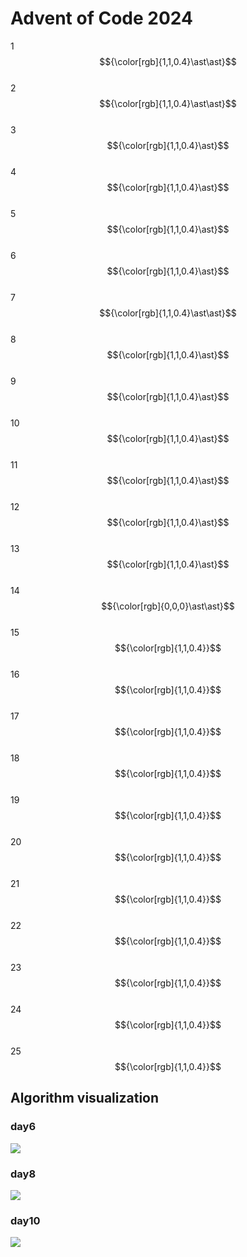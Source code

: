 # Advent of Code 2024
1  $${\color[rgb]{1,1,0.4}\ast\ast}$$  
2  $${\color[rgb]{1,1,0.4}\ast\ast}$$  
3  $${\color[rgb]{1,1,0.4}\ast}$$  
4  $${\color[rgb]{1,1,0.4}\ast}$$  
5  $${\color[rgb]{1,1,0.4}\ast}$$  
6  $${\color[rgb]{1,1,0.4}\ast}$$  
7  $${\color[rgb]{1,1,0.4}\ast\ast}$$  
8  $${\color[rgb]{1,1,0.4}\ast}$$  
9  $${\color[rgb]{1,1,0.4}\ast}$$  
10 $${\color[rgb]{1,1,0.4}\ast}$$  
11 $${\color[rgb]{1,1,0.4}\ast}$$  
12 $${\color[rgb]{1,1,0.4}\ast}$$  
13 $${\color[rgb]{1,1,0.4}\ast}$$  
14 $${\color[rgb]{0,0,0}\ast\ast}$$  
15 $${\color[rgb]{1,1,0.4}}$$  
16 $${\color[rgb]{1,1,0.4}}$$  
17 $${\color[rgb]{1,1,0.4}}$$  
18 $${\color[rgb]{1,1,0.4}}$$  
19 $${\color[rgb]{1,1,0.4}}$$  
20 $${\color[rgb]{1,1,0.4}}$$  
21 $${\color[rgb]{1,1,0.4}}$$  
22 $${\color[rgb]{1,1,0.4}}$$  
23 $${\color[rgb]{1,1,0.4}}$$  
24 $${\color[rgb]{1,1,0.4}}$$  
25 $${\color[rgb]{1,1,0.4}}$$  

## Algorithm visualization
### day6
![](https://github.com/jonnevuorela/advent-of-code-2024/blob/master/day6/day6_visual.gif)
### day8
![](https://github.com/jonnevuorela/advent-of-code-2024/blob/master/day8/day8_visual.gif)
### day10
![](https://github.com/jonnevuorela/advent-of-code-2024/blob/master/day10/day10_visual.gif)
